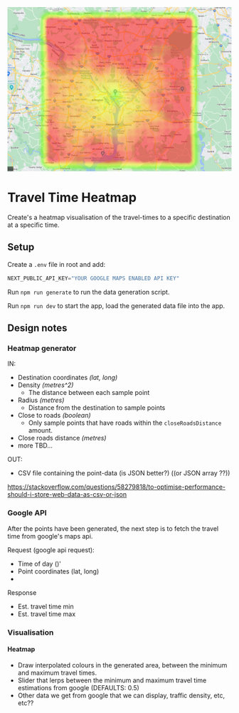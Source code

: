 
<p align="center">
  <img src="splash.png" />
</p>

# Travel Time Heatmap

Create's a heatmap visualisation of the travel-times to a specific destination at a specific time.

## Setup

Create a `.env` file in root and add:

```js
NEXT_PUBLIC_API_KEY="YOUR GOOGLE MAPS ENABLED API KEY"
```

Run `npm run generate` to run the data generation script.

Run `npm run dev` to start the app, load the generated data file into the app.

## Design notes

### Heatmap generator

IN:
- Destination coordinates _(lat, long)_
- Density _(metres^2)_
    - The distance between each sample point
- Radius _(metres)_
    - Distance from the destination to sample points
- Close to roads _(boolean)_
    - Only sample points that have roads within the `closeRoadsDistance` amount.
- Close roads distance _(metres)_
- more TBD...

OUT:
- CSV file containing the point-data (is JSON better?) ((or JSON array ??))

https://stackoverflow.com/questions/58279818/to-optimise-performance-should-i-store-web-data-as-csv-or-json


### Google API

After the points have been generated, the next step is to fetch the travel time from google's maps api.

Request (google api request):
- Time of day ()'
- Point coordinates (lat, long)
- 

Response
- Est. travel time min
- Est. travel time max

### Visualisation


#### Heatmap

- Draw interpolated colours in the generated area, between the minimum and maximum travel times.
- Slider that lerps between the minimum and maximum travel time estimations from google (DEFAULTS: 0.5)
- Other data we get from google that we can display, traffic density, etc, etc??
